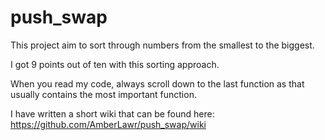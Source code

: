 # push_swap
This project aim to sort through numbers from the smallest to the biggest.

I got 9 points out of ten with this sorting approach.

When you read my code, always scroll down to the last function
as that usually contains the most important function.

I have written a short wiki that can be found here: https://github.com/AmberLawr/push_swap/wiki

